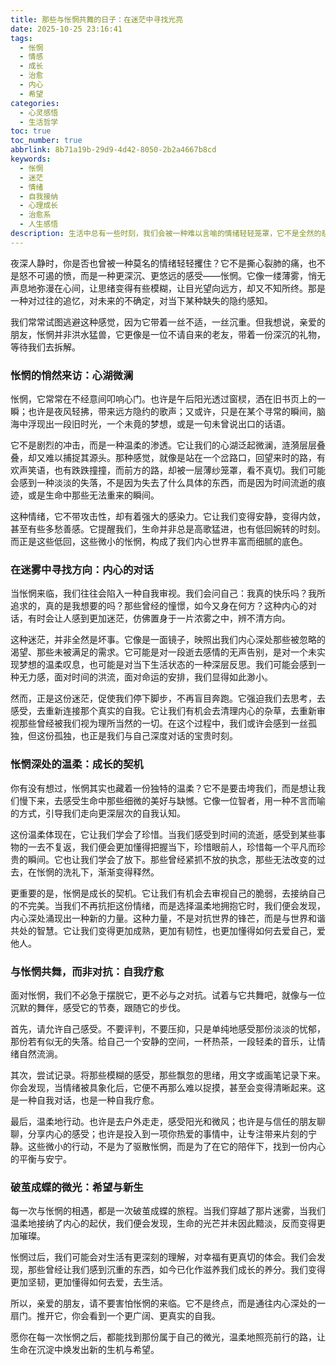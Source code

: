 ```yaml
---
title: 那些与怅惘共舞的日子：在迷茫中寻找光亮
date: 2025-10-25 23:16:41
tags:
  - 怅惘
  - 情感
  - 成长
  - 治愈
  - 内心
  - 希望
categories:
  - 心灵感悟
  - 生活哲学
toc: true
toc_number: true
abbrlink: 8b71a19b-29d9-4d42-8050-2b2a4667b8cd
keywords:
  - 怅惘
  - 迷茫
  - 情绪
  - 自我接纳
  - 心理成长
  - 治愈系
  - 人生感悟
description: 生活中总有一些时刻，我们会被一种难以言喻的情绪轻轻笼罩，它不是全然的悲伤，也不是彻底的失落，而是一种介于两者之间的、带着淡淡忧郁的“怅惘”。它像一场无声的细雨，润湿心田，让人在喧嚣中慢下来，在迷茫中沉思。今天，我想与你一同走进这份独特的感受，温柔地接纳它，并在其中寻觅那份属于我们自己的光亮与力量。
---
```


夜深人静时，你是否也曾被一种莫名的情绪轻轻攫住？它不是撕心裂肺的痛，也不是怒不可遏的愤，而是一种更深沉、更悠远的感受——怅惘。它像一缕薄雾，悄无声息地弥漫在心间，让思绪变得有些模糊，让目光望向远方，却又不知所终。那是一种对过往的追忆，对未来的不确定，对当下某种缺失的隐约感知。

我们常常试图逃避这种感觉，因为它带着一丝不适，一丝沉重。但我想说，亲爱的朋友，怅惘并非洪水猛兽，它更像是一位不请自来的老友，带着一份深沉的礼物，等待我们去拆解。

### 怅惘的悄然来访：心湖微澜

怅惘，它常常在不经意间叩响心门。也许是午后阳光透过窗棂，洒在旧书页上的一瞬；也许是夜风轻拂，带来远方隐约的歌声；又或许，只是在某个寻常的瞬间，脑海中浮现出一段旧时光，一个未竟的梦想，或是一句未曾说出口的话语。

它不是剧烈的冲击，而是一种温柔的渗透。它让我们的心湖泛起微澜，涟漪层层叠叠，却又难以捕捉其源头。那种感觉，就像是站在一个岔路口，回望来时的路，有欢声笑语，也有跌跌撞撞，而前方的路，却被一层薄纱笼罩，看不真切。我们可能会感到一种淡淡的失落，不是因为失去了什么具体的东西，而是因为时间流逝的痕迹，或是生命中那些无法重来的瞬间。

这种情绪，它不带攻击性，却有着强大的感染力。它让我们变得安静，变得内敛，甚至有些多愁善感。它提醒我们，生命并非总是高歌猛进，也有低回婉转的时刻。而正是这些低回，这些微小的怅惘，构成了我们内心世界丰富而细腻的底色。

### 在迷雾中寻找方向：内心的对话

当怅惘来临，我们往往会陷入一种自我审视。我们会问自己：我真的快乐吗？我所追求的，真的是我想要的吗？那些曾经的憧憬，如今又身在何方？这种内心的对话，有时会让人感到更加迷茫，仿佛置身于一片浓雾之中，辨不清方向。

这种迷茫，并非全然是坏事。它像是一面镜子，映照出我们内心深处那些被忽略的渴望、那些未被满足的需求。它可能是对一段逝去感情的无声告别，是对一个未实现梦想的温柔叹息，也可能是对当下生活状态的一种深层反思。我们可能会感到一种无力感，面对时间的洪流，面对命运的安排，我们显得如此渺小。

然而，正是这份迷茫，促使我们停下脚步，不再盲目奔跑。它强迫我们去思考，去感受，去重新连接那个真实的自我。它让我们有机会去清理内心的杂草，去重新审视那些曾经被我们视为理所当然的一切。在这个过程中，我们或许会感到一丝孤独，但这份孤独，也正是我们与自己深度对话的宝贵时刻。

### 怅惘深处的温柔：成长的契机

你有没有想过，怅惘其实也藏着一份独特的温柔？它不是要击垮我们，而是想让我们慢下来，去感受生命中那些细微的美好与缺憾。它像一位智者，用一种不言而喻的方式，引导我们走向更深层次的自我认知。

这份温柔体现在，它让我们学会了珍惜。当我们感受到时间的流逝，感受到某些事物的一去不复返，我们便会更加懂得把握当下，珍惜眼前人，珍惜每一个平凡而珍贵的瞬间。它也让我们学会了放下。那些曾经紧抓不放的执念，那些无法改变的过去，在怅惘的洗礼下，渐渐变得释然。

更重要的是，怅惘是成长的契机。它让我们有机会去审视自己的脆弱，去接纳自己的不完美。当我们不再抗拒这份情绪，而是选择温柔地拥抱它时，我们便会发现，内心深处涌现出一种新的力量。这种力量，不是对抗世界的锋芒，而是与世界和谐共处的智慧。它让我们变得更加成熟，更加有韧性，也更加懂得如何去爱自己，爱他人。

### 与怅惘共舞，而非对抗：自我疗愈

面对怅惘，我们不必急于摆脱它，更不必与之对抗。试着与它共舞吧，就像与一位沉默的舞伴，感受它的节奏，跟随它的步伐。

首先，请允许自己感受。不要评判，不要压抑，只是单纯地感受那份淡淡的忧郁，那份若有似无的失落。给自己一个安静的空间，一杯热茶，一段轻柔的音乐，让情绪自然流淌。

其次，尝试记录。将那些模糊的感受，那些飘忽的思绪，用文字或画笔记录下来。你会发现，当情绪被具象化后，它便不再那么难以捉摸，甚至会变得清晰起来。这是一种自我对话，也是一种自我疗愈。

最后，温柔地行动。也许是去户外走走，感受阳光和微风；也许是与信任的朋友聊聊，分享内心的感受；也许是投入到一项你热爱的事情中，让专注带来片刻的宁静。这些微小的行动，不是为了驱散怅惘，而是为了在它的陪伴下，找到一份内心的平衡与安宁。

### 破茧成蝶的微光：希望与新生

每一次与怅惘的相遇，都是一次破茧成蝶的旅程。当我们穿越了那片迷雾，当我们温柔地接纳了内心的起伏，我们便会发现，生命的光芒并未因此黯淡，反而变得更加璀璨。

怅惘过后，我们可能会对生活有更深刻的理解，对幸福有更真切的体会。我们会发现，那些曾经让我们感到沉重的东西，如今已化作滋养我们成长的养分。我们变得更加坚韧，更加懂得如何去爱，去生活。

所以，亲爱的朋友，请不要害怕怅惘的来临。它不是终点，而是通往内心深处的一扇门。推开它，你会看到一个更广阔、更真实的自我。

愿你在每一次怅惘之后，都能找到那份属于自己的微光，温柔地照亮前行的路，让生命在沉淀中焕发出新的生机与希望。